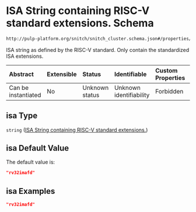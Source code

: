 # ISA String containing RISC-V standard extensions. Schema

```txt
http://pulp-platform.org/snitch/snitch_cluster.schema.json#/properties/hives/items/properties/cores/items/properties/isa
```

ISA string as defined by the RISC-V standard. Only contain the standardized ISA extensions.

| Abstract            | Extensible | Status         | Identifiable            | Custom Properties | Additional Properties | Access Restrictions | Defined In                                                                       |
| :------------------ | :--------- | :------------- | :---------------------- | :---------------- | :-------------------- | :------------------ | :------------------------------------------------------------------------------- |
| Can be instantiated | No         | Unknown status | Unknown identifiability | Forbidden         | Allowed               | none                | [snitch_cluster.schema.json*](snitch_cluster.schema.json "open original schema") |

## isa Type

`string` ([ISA String containing RISC-V standard extensions.](snitch_cluster-properties-hives-hive-description-properties-cores-core-description-properties-isa-string-containing-risc-v-standard-extensions.md))

## isa Default Value

The default value is:

```json
"rv32imafd"
```

## isa Examples

```json
"rv32imafd"
```
